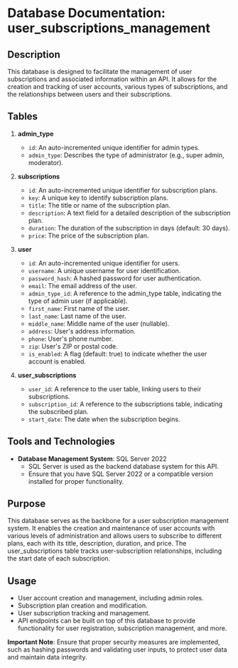 # Database Documentation: user_subscriptions_management

## Description
This database is designed to facilitate the management of user subscriptions and associated information within an API. It allows for the creation and tracking of user accounts, various types of subscriptions, and the relationships between users and their subscriptions.

## Tables

1. **admin_type**
   - `id`: An auto-incremented unique identifier for admin types.
   - `admin_type`: Describes the type of administrator (e.g., super admin, moderator).

2. **subscriptions**
   - `id`: An auto-incremented unique identifier for subscription plans.
   - `key`: A unique key to identify subscription plans.
   - `title`: The title or name of the subscription plan.
   - `description`: A text field for a detailed description of the subscription plan.
   - `duration`: The duration of the subscription in days (default: 30 days).
   - `price`: The price of the subscription plan.

3. **user**
   - `id`: An auto-incremented unique identifier for users.
   - `username`: A unique username for user identification.
   - `password_hash`: A hashed password for user authentication.
   - `email`: The email address of the user.
   - `admin_type_id`: A reference to the admin_type table, indicating the type of admin user (if applicable).
   - `first_name`: First name of the user.
   - `last_name`: Last name of the user.
   - `middle_name`: Middle name of the user (nullable).
   - `address`: User's address information.
   - `phone`: User's phone number.
   - `zip`: User's ZIP or postal code.
   - `is_enabled`: A flag (default: true) to indicate whether the user account is enabled.

4. **user_subscriptions**
   - `user_id`: A reference to the user table, linking users to their subscriptions.
   - `subscription_id`: A reference to the subscriptions table, indicating the subscribed plan.
   - `start_date`: The date when the subscription begins.

## Tools and Technologies

- **Database Management System**: SQL Server 2022
  - SQL Server is used as the backend database system for this API.
  - Ensure that you have SQL Server 2022 or a compatible version installed for proper functionality.

## Purpose

This database serves as the backbone for a user subscription management system. It enables the creation and maintenance of user accounts with various levels of administration and allows users to subscribe to different plans, each with its title, description, duration, and price. The user_subscriptions table tracks user-subscription relationships, including the start date of each subscription.

## Usage

- User account creation and management, including admin roles.
- Subscription plan creation and modification.
- User subscription tracking and management.
- API endpoints can be built on top of this database to provide functionality for user registration, subscription management, and more.

**Important Note**: Ensure that proper security measures are implemented, such as hashing passwords and validating user inputs, to protect user data and maintain data integrity.
